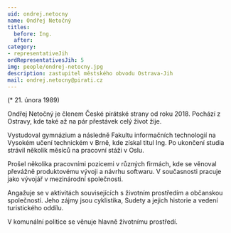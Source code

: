 ```yaml
---
uid: ondrej.netocny
name: Ondřej Netočný
titles:
  before: Ing. 
  after: 
category:
- representativeJih
ordRepresentativesJih: 5
img: people/ondrej-netocny.jpg
description: zastupitel městského obvodu Ostrava-Jih
mail: ondrej.netocny@pirati.cz
---
```


(* 21. února 1989) 

Ondřej Netočný je členem České pirátské strany od roku 2018. Pochází z Ostravy, kde také až na pár přestávek celý život žije. 

Vystudoval gymnázium a následně Fakultu informačních technologií na Vysokém učení technickém v Brně, kde získal titul Ing. Po ukončení studia strávil několik měsíců na pracovní stáži v Oslu.

Prošel několika pracovními pozicemi v různých firmách, kde se věnoval převážně produktovému vývoji a návrhu softwaru. V současnosti pracuje jako vývojář v mezinárodní společnosti.

Angažuje se v aktivitách souvisejících s životním prostředím a občanskou společností. Jeho zájmy jsou cyklistika, Sudety a jejich historie a vedení turistického oddílu. 

V komunální politice se věnuje hlavně životnímu prostředí.
